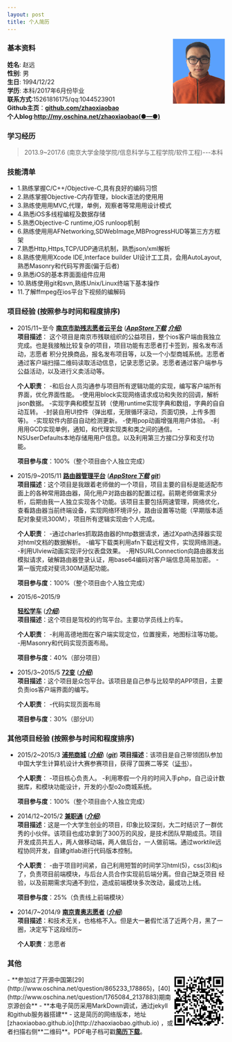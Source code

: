 ```yaml
---
layout: post
title: 个人简历
---                          
```

     

<img src="/img/1.jpg" align ="right" style="width:120px;height:150px;"/>               

### 基本资料                              
**姓名**: 赵远               
**性别**: 男               
**生日**: 1994/12/22               
**学历**: 本科/2017年6月份毕业            
**联系方式**:15261816175/qq:1044523901            
**Github主页**：<strong><a href="https://github.com/zhaoxiaobao" target="_blank">github.com/zhaoxiaobao</a></strong>                    
**个人blog**:<strong><a href="http://my.oschina.net/zhaoxiaobao" target="_blank">http://my.oschina.net/zhaoxiaobao(●—●)</a></strong>

### 学习经历     

>2013.9~2017.6 (南京大学金陵学院/信息科学与工程学院/软件工程)---本科     

### 技能清单       
- 1.熟练掌握C/C++/Objective-C,具有良好的编码习惯
- 2.熟练掌握Objective-C内存管理，block语法的使⽤用
- 3.熟练使⽤用MVC,代理，单例，观察者等常⽤用设计模式
- 4.熟悉iOS多线程编程及数据存储
- 5.熟悉Objective-C runtime,iOS runloop机制
- 6.熟练使⽤用AFNetworking,SDWebImage,MBProgressHUD等第三⽅方框架
- 7.熟悉Http,Https,TCP/UDP通讯机制，熟悉json/xml解析
- 8.熟练使⽤用Xcode IDE,Interface builder UI设计⼯工具，会用AutoLayout,熟悉Masonry和代码写界面(偏于后者)
- 9.熟悉iOS的基本界⾯面组件应⽤
- 10.熟练使用git和svn,熟练Unix/Linux终端下基本操作  
- 11.了解ffmpeg在ios平台下视频的编解码       

### 项目经验       (按照参与时间和程度排序)  

-  2015/11~至今 
    [**南京市助残志愿者云平台**](http://www.njzebei.com:8082/Skin/mainpage/index.html#)  ([***AppStore下载***](https://itunes.apple.com/us/app/nan-jing-zhu-can-yun-ping-tai/id1079831240?l=zh&ls=1&mt=8)  [***介绍***](/zp/app-njzc.html))    
    **项目描述**：
    这个项目是南京市残联组织的公益项目，整个ios客户端由我独立完成。也是我接触比较复杂的项目，项目功能有志愿者打卡签到，报名发布活动，志愿者    积分兑换商品，报名发布项目等，以及一个小型商城系统。志愿者通过客户端扫描二维码读取活动信息，记录志愿记录。志愿者通过客户端参与公益活动，以及进行义卖活动等。

    **个人职责**：
    -和后台人员沟通参与项目所有逻辑功能的实现，编写客户端所有界面，优化界面性能。
    -使⽤用block实现网络请求成功和失败的回调，解析json数据。
    -实现字典和模型互转（使用runtime实现字典和数组，字典的⾃自动互转。
    -封装自用UI控件（弹出框，无限循环滚动，页面切换，上传多图等)。
    -实现软件内部⾃自动检测更新。
    -使⽤pop动画增强⽤用户体验。
    -利⽤用GCD实现单例，通知，和代理实现类和类之间的通信。
    -NSUserDefaults本地存储⽤用户信息。以及利用第三方接口分享和支付功能。

    **项目参与度**：100%（整个项目由个人独立完成）

-  2015/9~2015/11
    [**路由器管理平台**](/zp/app-lygl.html)  ([***AppStore下载***](https://itunes.apple.com/us/app/lu-you-guan-li/id1061866839?l=zh&ls=1&mt=8)  [***git***](https://github.com/zhaoxiaobao/luyou-ios))  
    **项目描述**：这个项目是我跟着老师做的一个项目，项目主要的目标是能适配市面上的各种常用路由器，简化用户对路由器的配置过程。前期老师做需求分析，后期由我一人独立实现各个功能。该项目主要包括网速管理，网络优化，查看路由器当前终端设备，实现网络环境评分，路由设置等功能（早期版本适配对象斐讯300M），项目所有逻辑实现由个人完成。

    **个人职责**：
    -通过charles抓取路由器的http数据请求，通过Xpath选择器实现对html文档的数据解析。
    -编写下载类利用afn下载远程文件，实现网络测速。
    -利用UIview动画实现评分仪表盘效果。
    -用NSURLConnection向路由器发出模拟请求，破解路由器登录认证，用base64编码对客户端信息简易加密。
    -第一版完成对斐讯300M适配功能。

    **项目参与度**：100%（整个项目由个人独立完成）


-  2015/6~2015/9

    [**轻松学车**](/zp/app-qsxq.html)  ([***介绍***](/zp/app-qsxc.html))  
    **项目描述**：这个项目是驾校的约驾平台。主要功学员线上约车。

    **个人职责**：
    -利用高德地图在客户端实现定位，位置搜索，地图标注等功能。
    -用Masonry和代码实现页面布局。    

    **项目参与度**：40%（部分项目）

-  2015/3~2015/5
    [**72变**](/zp/app-72.html)  ([***介绍***](/zp/app-72bian.html))  
    **项目描述**：这个项目是众包平台。该项目是自己参与比较早的APP项目，主要负责ios客户端界面的编写。

    **个人职责**：
    -代码实现页面布局   

    **项目参与度**：30%（部分UI）

### 其他项目经验       (按照参与时间和程度排序)  

-  2015/2~2015/3
    [**浦苑商城**](http://puyshop.cn/)  ([***介绍***](http://puyshop.cn/))  ([***git***](https://github.com/zhaoxiaobao/puyshop)) 
    **项目描述**：该项目是自己带领团队参加中国大学生计算机设计大赛参赛项目，获得了国赛二等奖（[证书](http://zhaoxiaobao.github.io/zp/app-other.html)）。

    **个人职责**：
    -项目核心负责人。
    -利用寒假一个月的时间入手php，自己设计数据库，和模块功能设计，开发的小型o2o商城系统。

    **项目参与度**：100%（整个项目由个人独立完成）

-  2014/12~2015/2
[**兼职通**](http://baike.baidu.com/link?url=bgz7fUyWxZ8hwWFyz7EYBdxWP_CYwl8ckKegFGAN0XO1K7jU-ACq9AlTYXhdVq9p3nYsXNUqrbsma0tgF_9YQq)  ([***介绍***](http://baike.baidu.com/link?url=bgz7fUyWxZ8hwWFyz7EYBdxWP_CYwl8ckKegFGAN0XO1K7jU-ACq9AlTYXhdVq9p3nYsXNUqrbsma0tgF_9YQq))  
    **项目描述**：这是一个大学生创业的项目，印象比较深刻，大二时结识了一群优秀的小伙伴。该项目也成功拿到了300万的风投，是技术团队早期成员。项目开发成员共五人，两人做移动端，两人做后台，一人做前端。通过worktile远程协同开发，自建gitlab进行代码版本控制。

    **个人职责**：
    -由于项目时间紧，自己利用短暂的时间学习html(5)，css(3)和js了，负责项目前端模块，与后台人员合作实现前后端分离。但自己缺乏项目
    经验，以及前期需求沟通不到位，造成前端模块多次改动，最成功上线。

    **项目参与度**：25%（负责线上前端模块）

-  2014/7~2014/9
[**南京青奥志愿者**](/zp/app-other.html)  ([***介绍***](/zp/app-other.html))  
   **项目描述**：和技术无关，也格格不入。但是大一暑假忙活了近两个月，黑了一圈，决定写下这段经历~

   **个人职责**：志愿者

### 其他                             
<img src="/img/2.png" align ="right" style="width:120px;height:120px;"/>
- **参加过了开源中国第[29](http://www.oschina.net/question/865233_178865)，[40](http://www.oschina.net/question/1765084_2137883)期南京源创会**              
- **本电子简历采用MarkDown调试，通过jekyll和github服务器搭建**              
- 这是简历的网络版本，地址[zhaoxiaobao.github.io](http://zhaoxiaobao.github.io) ，或者扫描右侧**二维码**。PDF电子档可戳<strong><a href="/" target="_blank">简历下载</a></strong>。   


